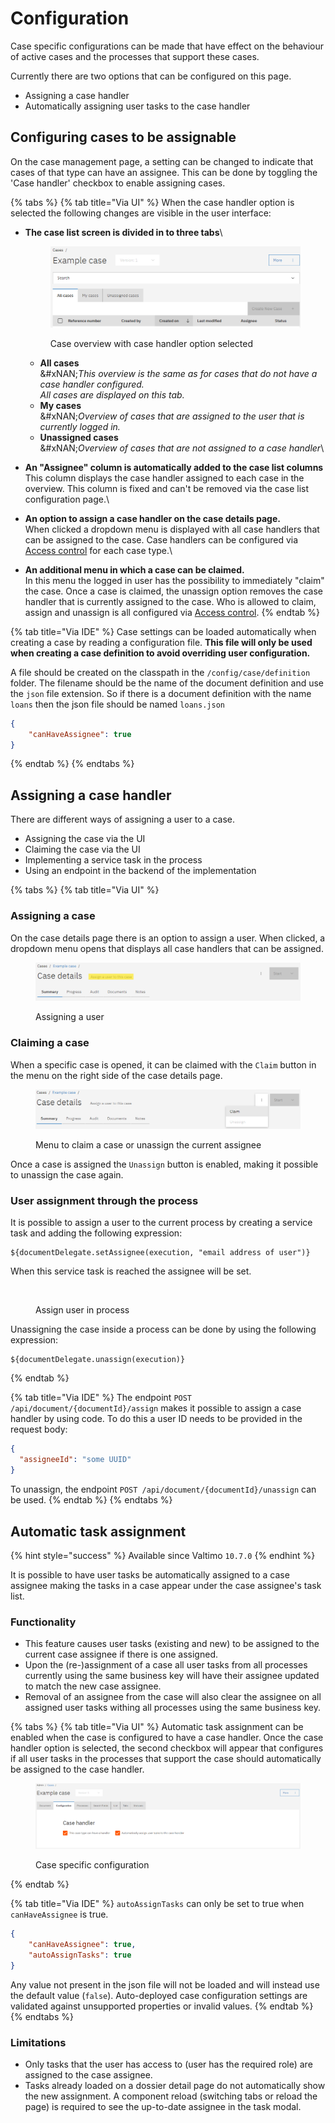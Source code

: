 # Configuration

Case specific configurations can be made that have effect on the behaviour of active cases and the processes that support these cases.

Currently there are two options that can be configured on this page.

* Assigning a case handler
* Automatically assigning user tasks to the case handler

## Configuring cases to be assignable

On the case management page, a setting can be changed to indicate that cases of that type can have an assignee. This can be done by toggling the 'Case handler' checkbox to enable assigning cases.

{% tabs %}
{% tab title="Via UI" %}
When the case handler option is selected the following changes are visible in the user interface:

*   **The case list screen is divided in to three tabs**\


    <figure><img src="../../.gitbook/assets/image (35) (1).png" alt=""><figcaption><p>Case overview with case handler option selected<br></p></figcaption></figure>

    * **All cases**\
      &#xNAN;_&#x54;his overview is the same as for cases that do not have a case handler configured._\
      _All cases are displayed on this tab._
    * **My cases**\
      &#xNAN;_&#x4F;verview of cases that are assigned to the user that is currently logged in._
    * **Unassigned cases**\
      &#xNAN;_&#x4F;verview of cases that are not assigned to a case handler_\

* **An "Assignee" column is automatically added to the case list columns**\
  This column displays the case handler assigned to each case in the overview. This column is fixed and can't be removed via the case list configuration page.\

* **An option to assign a case handler on the case details page.**\
  When clicked a dropdown menu is displayed with all case handlers that can be assigned to the case. Case handlers can be configured via [Access control](../access-control/) for each case type.\

* **An additional menu in which a case can be claimed.**\
  In this menu the logged in user has the possibility to immediately "claim" the case. Once a case is claimed, the unassign option removes the case handler that is currently assigned to the case. Who is allowed to claim, assign and unassign is all configured via [Access control](../access-control/).
{% endtab %}

{% tab title="Via IDE" %}
Case settings can be loaded automatically when creating a case by reading a configuration file. **This file will only be used when creating a case definition to avoid overriding user configuration.**

A file should be created on the classpath in the `/config/case/definition` folder. The filename should be the name of the document definition and use the `json` file extension. So if there is a document definition with the name `loans` then the json file should be named `loans.json`

```json
{
    "canHaveAssignee": true
}
```
{% endtab %}
{% endtabs %}

## Assigning a case handler

There are different ways of assigning a user to a case.

* Assigning the case via the UI
* Claiming the case via the UI
* Implementing a service task in the process
* Using an endpoint in the backend of the implementation

{% tabs %}
{% tab title="Via UI" %}
### Assigning a case

On the case details page there is an option to assign a user. When clicked, a dropdown menu opens that displays all case handlers that can be assigned.

<figure><img src="../../.gitbook/assets/image (36) (1).png" alt=""><figcaption><p>Assigning a user</p></figcaption></figure>

### Claiming a case

When a specific case is opened, it can be claimed with the `Claim` button in the menu on the right side of the case details page.&#x20;

<figure><img src="../../.gitbook/assets/image (37).png" alt=""><figcaption><p>Menu to claim a case or unassign the current assignee</p></figcaption></figure>

Once a case is assigned the `Unassign` button is enabled, making it possible to unassign the case again.

### User assignment through the process&#x20;

It is possible to assign a user to the current process by creating a service task and adding the following expression:

```
${documentDelegate.setAssignee(execution, "email address of user")}
```

When this service task is reached the assignee will be set.

<figure><img src="https://beta.docs-v2.valtimo.nl/~gitbook/image?url=https%3A%2F%2F217214225-files.gitbook.io%2F%7E%2Ffiles%2Fv0%2Fb%2Fgitbook-x-prod.appspot.com%2Fo%2Fspaces%252FbcArISKZtxWk4tKpZb9P%252Fuploads%252Fgit-blob-cb874bd5d70b9917bf09cf156c90f70ca5515715%252Fassign-user-in-process.png%3Falt%3Dmedia&#x26;width=768&#x26;dpr=4&#x26;quality=100&#x26;sign=44bc2eae&#x26;sv=2" alt=""><figcaption><p>Assign user in process</p></figcaption></figure>

Unassigning the case inside a process can be done by using the following expression:

```spel
${documentDelegate.unassign(execution)}
```
{% endtab %}

{% tab title="Via IDE" %}
The endpoint `POST /api/document/{documentId}/assign` makes it possible to assign a case handler by using code. To do this a user ID needs to be provided in the request body:

```json
{
  "assigneeId": "some UUID"
} 
```

To unassign, the endpoint `POST /api/document/{documentId}/unassign` can be used.
{% endtab %}
{% endtabs %}

## Automatic task assignment

{% hint style="success" %}
Available since Valtimo `10.7.0`
{% endhint %}

It is possible to have user tasks be automatically assigned to a case assignee making the tasks in a case appear under the case assignee's task list.

### Functionality

* This feature causes user tasks (existing and new) to be assigned to the current case assignee if there is one assigned.&#x20;
* Upon the (re-)assignment of a case all user tasks from all processes currently using the same business key will have their assignee updated to match the new case assignee.&#x20;
* Removal of an assignee from the case will also clear the assignee on all assigned user tasks withing all processes using the same business key.

{% tabs %}
{% tab title="Via UI" %}
Automatic task assignment can be enabled when the case is configured to have a case handler. Once the case handler option is selected, the second checkbox will appear that configures if all user tasks in the processes that support the case should automatically be assigned to the case handler.

<figure><img src="../../.gitbook/assets/image (31) (1).png" alt=""><figcaption><p>Case specific configuration</p></figcaption></figure>
{% endtab %}

{% tab title="Via IDE" %}
`autoAssignTasks` can only be set to true when `canHaveAssignee` is true.

```json
{
    "canHaveAssignee": true,
    "autoAssignTasks": true
}
```

Any value not present in the json file will not be loaded and will instead use the default value (`false`). Auto-deployed case configuration settings are validated against unsupported properties or invalid values.
{% endtab %}
{% endtabs %}

### Limitations

* Only tasks that the user has access to (user has the required role) are assigned to the case assignee.
* Tasks already loaded on a dossier detail page do not automatically show the new assignment. A component reload (switching tabs or reload the page) is required to see the up-to-date assignee in the task modal.

